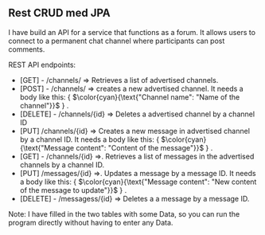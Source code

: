 ## Rest CRUD med JPA

 I have build an API for a service that functions as a forum. It allows users to connect to a permanent chat channel where participants can post comments.
 
REST API endpoints:
-  [GET]  - /channels/ => Retrieves a list of advertised channels.
-  [POST] - /channels/ => creates a new advertised channel. It needs a body like this: { $\color{cyan}{\text{"Channel name": "Name of the channel"}}$ } .
-  [DELETE] - /channels/{id} => Deletes a advertised channel by a channel ID
-  [PUT] /channels/{id} => Creates a new message in advertised channel by a channel ID. It needs a body like this: { $\color{cyan}{\text{"Message content": "Content of the message"}}$ } .
-  [GET] - /channels/{id} =>. Retrieves a list of messages in the advertised channels by a channel ID.
-  [PUT] /messages/{id} =>. Updates a message by a message ID. It needs a body like this: { $\color{cyan}{\text{"Message content": "New content of the message to update"}}$ } .
-  [DELETE] - /messagess/{id} => Deletes a a message by a message ID.

Note: I have filled in the two tables with some Data, so you can run the program directly without having to enter any Data.

